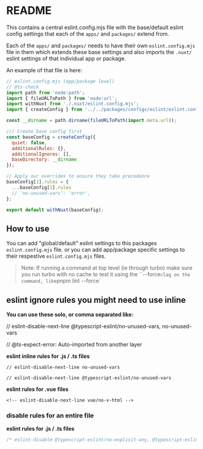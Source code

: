 # README

This contains a central eslint.config.mjs file with the base/default eslint config settings that each of the `apps/` and `packages/` extend from.

Each of the `apps/` and `packages/` needs to have their own `eslint.config.mjs` file in them which extends these base settings and also imports the `.nuxt/` eslint settings of that individual app or package.

An example of that file is here:

```javascript
// eslint.config.mjs (app/package level)
// @ts-check
import path from 'node:path';
import { fileURLToPath } from 'node:url';
import withNuxt from './.nuxt/eslint.config.mjs';
import { createConfig } from '../../packages/configs/eslint/eslint.config.mjs';

const __dirname = path.dirname(fileURLToPath(import.meta.url));

/// Create base config first
const baseConfig = createConfig({
  quiet: false,
  additionalRules: {},
  additionalIgnores: [],
  baseDirectory: __dirname
});

// Apply our overrides to ensure they take precedence
baseConfig[1].rules = {
  ...baseConfig[1].rules
  // 'no-unused-vars': 'error',
};

export default withNuxt(baseConfig);
```

## How to use

You can add "global/default" eslint settings to this packages `eslint.config.mjs` file. or you can add app/package specific settings to their respestive `eslint.config.mjs` files.

> Note: If running a command at top level (ie through turbo) make sure you run turbo with no cache to test it using the ``--force` clag on the command, like `pnpm lint --force`



## eslint ignore rules you might need to use inline

**You can use these solo, or comma separated like:**

// eslint-disable-next-line @typescript-eslint/no-unused-vars, no-unused-vars

// @ts-expect-error: Auto-imported from another layer


**eslint inline rules for .js / .ts files**
```
// eslint-disable-next-line no-unused-vars

// eslint-disable-next-line @typescript-eslint/no-unused-vars
```

**eslint rules for .vue files**

```
<!-- eslint-disable-next-line vue/no-v-html -->
```

### disable rules for an entire file

**eslint rules for .js / .ts files**
```ts
/* eslint-disable @typescript-eslint/no-explicit-any, @typescript-eslint/no-unused-vars */
```
